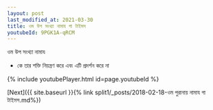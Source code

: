 ```yaml
---
layout: post
last_modified_at: 2021-03-30
title: ওম উপ সংথ্যা নামায গা টাইমস
youtubeId: 9PGK1A-qRCM
---
```

 
 
 ওম উপ সংথ্যা নামায  
 
 -  কে তার শক্তি নিয়ন্ত্রণ করে এবং এটি প্রদর্শন করে না 
 
  
 
  
 
 
 
 
 
 


{% include youtubePlayer.html id=page.youtubeId %}
 
[Next]({{ site.baseurl }}{% link  split1/_posts/2018-02-18-ওম পুরানায় নামায গা টাইমস.md%})
 
